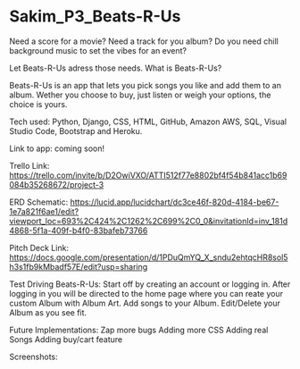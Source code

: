 # Sakim_P3_Beats-R-Us
Need a score for a movie?
Need a track for you album?
Do you need chill background music to set the vibes for an event?

Let Beats-R-Us adress those needs. What is Beats-R-Us?

Beats-R-Us is an app that lets you pick songs you like and add them to an album. Wether you choose to buy, just listen or weigh your options, the choice is yours.

Tech used:
Python, Django, CSS, HTML, GitHub, Amazon AWS, SQL, Visual Studio Code, Bootstrap and Heroku.

Link to app: coming soon!

Trello Link:
https://trello.com/invite/b/D2OwiVXO/ATTI512f77e8802bf4f54b841acc1b69084b35268672/project-3

ERD Schematic:
https://lucid.app/lucidchart/dc3ce46f-820d-4184-be67-1e7a821f6ae1/edit?viewport_loc=693%2C424%2C1262%2C699%2C0_0&invitationId=inv_181d4868-5f1a-409f-b4f0-83bafeb73766

Pitch Deck Link:
https://docs.google.com/presentation/d/1PDuQmYQ_X_sndu2ehtqcHR8sol5h3s1fb9kMbadf57E/edit?usp=sharing


Test Driving Beats-R-Us:
Start off by creating an account or logging in. After logging in you will be directed to the home page where you can reate your custom Album with Album Art. Add songs to your Album. Edit/Delete your Album as you see fit. 

Future Implementations:
Zap more bugs
Adding more CSS
Adding real Songs
Adding buy/cart feature

Screenshots:

